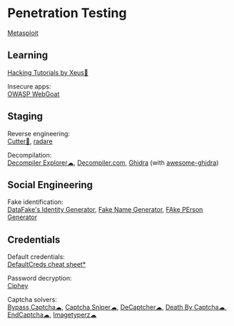# Penetration Testing

[Metasploit](https://www.metasploit.com/)

## Learning

[Hacking Tutorials by Xeus💩](https://xeushack.com/)

Insecure apps:  
[OWASP WebGoat](https://owasp.org/www-project-webgoat/)

## Staging

Reverse engineering:  
[Cutter💾](https://cutter.re/),
[radare](https://rada.re/)

Decompilation:  
[Decompiler Explorer☁](https://dogbolt.org/),
[Decompiler.com](https://www.decompiler.com/),
[Ghidra](https://ghidra-sre.org/) (with [awesome-ghidra](https://github.com/AllsafeCyberSecurity/awesome-ghidra))

## Social Engineering

Fake identification:  
[DataFake's Identity Generator](https://datafakegenerator.com/generador.php),
[Fake Name Generator](https://namefake.com/),
[FAke PErson Generator](https://fakepersongenerator.com/)

## Credentials

Default credentials:  
[DefaultCreds cheat sheet*](https://github.com/ihebski/DefaultCreds-cheat-sheet)

Password decryption:  
[Ciphey](https://github.com/Ciphey/Ciphey)

Captcha solvers:  
[Bypass Captcha☁](https://www.bypasscaptcha.com/),
[Captcha Sniper☁](https://www.captchasniper.com/),
[DeCaptcher☁](https://de-captcher.com/),
[Death By Captcha☁](https://www.deathbycaptcha.com/),
[EndCaptcha☁](https://www.endcaptcha.com/),
[Imagetyperz☁](https://www.imagetyperz.com/)
